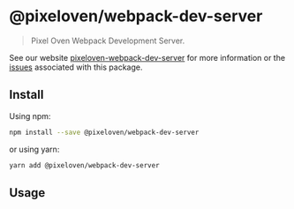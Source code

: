 # @pixeloven/webpack-dev-server

> Pixel Oven Webpack Development Server.

See our website [pixeloven-webpack-dev-server](https://github.com/pixeloven/pixeloven) for more information or the [issues](https://github.com/pixeloven/pixeloven) associated with this package.

## Install

Using npm:

```sh
npm install --save @pixeloven/webpack-dev-server
```

or using yarn:

```sh
yarn add @pixeloven/webpack-dev-server
```

## Usage

